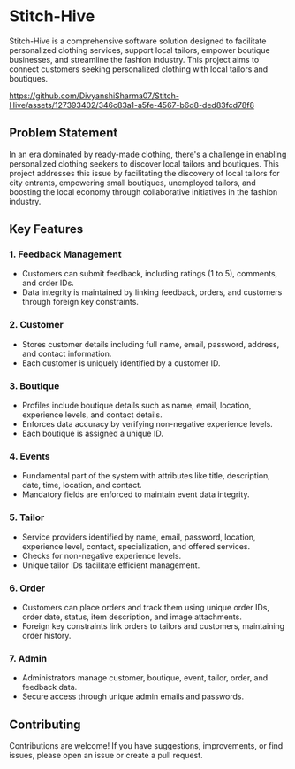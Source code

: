 # Stitch-Hive

Stitch-Hive is a comprehensive software solution designed to facilitate personalized clothing services, support local tailors, empower boutique businesses, and streamline the fashion industry. This project aims to connect customers seeking personalized clothing with local tailors and boutiques.


https://github.com/DivyanshiSharma07/Stitch-Hive/assets/127393402/346c83a1-a5fe-4567-b6d8-ded83fcd78f8




## Problem Statement
In an era dominated by ready-made clothing, there's a challenge in enabling personalized clothing seekers to discover local tailors and boutiques. This project addresses this issue by facilitating the discovery of local tailors for city entrants, empowering small boutiques, unemployed tailors, and boosting the local economy through collaborative initiatives in the fashion industry.

## Key Features

### 1. Feedback Management
- Customers can submit feedback, including ratings (1 to 5), comments, and order IDs.
- Data integrity is maintained by linking feedback, orders, and customers through foreign key constraints.

### 2. Customer
- Stores customer details including full name, email, password, address, and contact information.
- Each customer is uniquely identified by a customer ID.

### 3. Boutique
- Profiles include boutique details such as name, email, location, experience levels, and contact details.
- Enforces data accuracy by verifying non-negative experience levels.
- Each boutique is assigned a unique ID.

### 4. Events
- Fundamental part of the system with attributes like title, description, date, time, location, and contact.
- Mandatory fields are enforced to maintain event data integrity.

### 5. Tailor
- Service providers identified by name, email, password, location, experience level, contact, specialization, and offered services.
- Checks for non-negative experience levels.
- Unique tailor IDs facilitate efficient management.

### 6. Order
- Customers can place orders and track them using unique order IDs, order date, status, item description, and image attachments.
- Foreign key constraints link orders to tailors and customers, maintaining order history.

### 7. Admin
- Administrators manage customer, boutique, event, tailor, order, and feedback data.
- Secure access through unique admin emails and passwords.


## Contributing

Contributions are welcome! If you have suggestions, improvements, or find issues, please open an issue or create a pull request.


